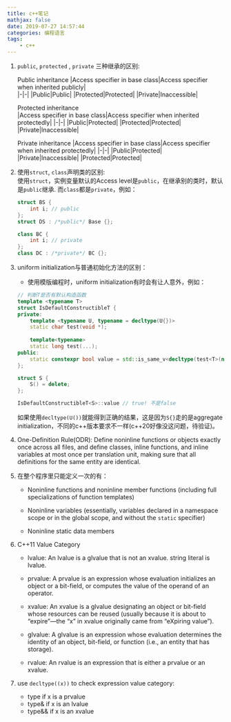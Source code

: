 ```yaml
---
title: c++笔记
mathjax: false
date: 2019-07-27 14:57:44
categories: 编程语言
tags: 
    - c++
---
```


1. `public`, `protected` , `private` 三种继承的区别:  

    Public inheritance
    |Access specifier in base class|Access specifier when inherited publicly|  
    |-|-|
    |Public|Public|
    |Protected|Protected|
    |Private|Inaccessible|

    Protected inheritance  
    |Access specifier in base class|Access specifier when inherited protectedly|
    |-|-|
    |Public|Protected|
    |Protected|Protected|
    |Private|Inaccessible|

    Private inheritance
    |Access specifier in base class|Access specifier when inherited protectedly|
    |-|-|
    |Public|Protected|
    |Private|Inaccessible|
    |Protected|Protected|



2. 使用`struct`, `class`声明类的区别:  
使用`struct`，实例变量默认的Access level是`public`，在继承别的类时，默认是`public`继承. 而`class`都是`private`，例如：  
    ```c++
    struct BS {
        int i; // public 
    };
    struct DS : /*public*/ Base {};

    class BC {
        int i; // private
    };
    class DC : /*private*/ BC {};
    ```

3. uniform initialization与普通初始化方法的区别：  
    - 使用模版编程时，uniform initialization有时会有让人意外，例如：  
    ```cpp
    // 判断T是否有默认构造函数
    template <typename T>
    struct IsDefaultConstructibleT {
    private:
        template <typename U, typename = decltype(U{})>
        static char test(void *);
        
        template<typename>
        static long test(...);
    public:
        static constexpr bool value = std::is_same_v<decltype(test<T>(nullptr)), char>;
    };

    struct S {
        S() = delete;
    };

    IsDefaultConstructibleT<S>::value // true! 不是false

    ```
    如果使用`decltype(U())`就能得到正确的结果，这是因为`S{}`走的是aggregate initialization，不同的c++版本要求不一样(c++20好像没这问题，待验证)。

4. One-Definition Rule(ODR): Define noninline functions or objects exactly once across all files, and define classes, inline functions, and inline variables at most once per translation unit, making sure that all definitions for the same entity are identical.

5. 在整个程序里只能定义一次的有：  
    - Noninline functions and noninline member functions (including full specializations
of function templates)  

    - Noninline variables (essentially, variables declared in a namespace scope or in the
global scope, and without the `static` specifier)  
    - Noninline static data members

6. C++11 Value Category
    - lvalue: An lvalue is a glvalue that is not an xvalue. string literal is lvalue.

    - prvalue: A prvalue is an expression whose evaluation initializes an object or a bit-field, or
computes the value of the operand of an operator.

    - xvalue: An xvalue is a glvalue designating an object or bit-field whose resources can be
reused (usually because it is about to “expire”—the “x” in xvalue originally came
from “eXpiring value”).

    - glvalue: A glvalue is an expression whose evaluation determines the identity of an object,
bit-field, or function (i.e., an entity that has storage).

    - rvalue: An rvalue is an expression that is either a prvalue or an xvalue.

7. use `decltype((x))` to check expression value category:
    - type if x is a prvalue
    - type& if x is an lvalue
    - type&& if x is an xvalue